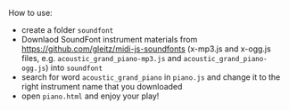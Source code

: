 How to use:

- create a folder `soundfont`
- Downlaod SoundFont instrument materials from https://github.com/gleitz/midi-js-soundfonts (x-mp3.js and x-ogg.js files, e.g. `acoustic_grand_piano-mp3.js` and `acoustic_grand_piano-ogg.js`) into `soundfont`
- search for word `acoustic_grand_piano` in `piano.js` and change it to the right instrument name that you downloaded
- open `piano.html` and enjoy your play!
